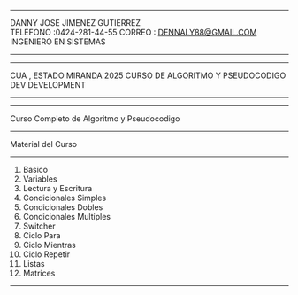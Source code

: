 *******************************************************
DANNY JOSE JIMENEZ GUTIERREZ   
TELEFONO :0424-281-44-55
CORREO : DENNALY88@GMAIL.COM
INGENIERO EN SISTEMAS 
*******************************************************

*******************************************************
CUA , ESTADO MIRANDA 2025
CURSO DE ALGORITMO Y PSEUDOCODIGO 
DEV DEVELOPMENT    
******************************************************

*******************************************************
Curso Completo de Algoritmo y Pseudocodigo 
*******************************************************

Material del Curso 
**********************

1. Basico
2. Variables
3. Lectura y Escritura 
4. Condicionales Simples 
5. Condicionales Dobles
6. Condicionales Multiples
7. Switcher
8. Ciclo Para 
9. Ciclo Mientras 
10. Ciclo Repetir 
11. Listas
12. Matrices   

***********************************************************************
